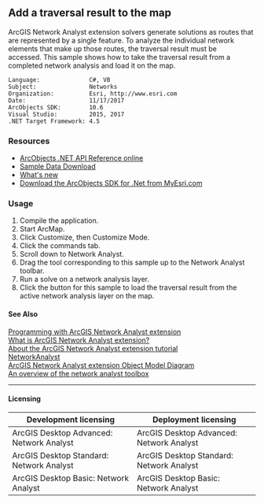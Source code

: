 ## Add a traversal result to the map

ArcGIS Network Analyst extension solvers generate solutions as routes that are represented by a single feature. To analyze the individual network elements that make up those routes, the traversal result must be accessed. This sample shows how to take the traversal result from a completed network analysis and load it on the map.  


<!-- TODO: Fill this section below with metadata about this sample-->
```
Language:              C#, VB
Subject:               Networks
Organization:          Esri, http://www.esri.com
Date:                  11/17/2017
ArcObjects SDK:        10.6
Visual Studio:         2015, 2017
.NET Target Framework: 4.5
```

### Resources

* [ArcObjects .NET API Reference online](http://desktop.arcgis.com/en/arcobjects/latest/net/webframe.htm)  
* [Sample Data Download](../../releases)  
* [What's new](http://desktop.arcgis.com/en/arcobjects/latest/net/webframe.htm#91cabc68-2271-400a-8ff9-c7fb25108546.htm)  
* [Download the ArcObjects SDK for .Net from MyEsri.com](https://my.esri.com/)  

### Usage
1. Compile the application.  
1. Start ArcMap.  
1. Click Customize, then Customize Mode.  
1. Click the commands tab.  
1. Scroll down to Network Analyst.  
1. Drag the tool corresponding to this sample up to the Network Analyst toolbar.  
1. Run a solve on a network analysis layer.  
1. Click the button for this sample to load the traversal result from the active network analysis layer on the map.  







#### See Also  
[Programming with ArcGIS Network Analyst extension](http://desktop.arcgis.com/search/?q=Programming%20with%20ArcGIS%20Network%20Analyst%20extension&p=0&language=en&product=arcobjects-sdk-dotnet&version=&n=15&collection=help)  
[What is ArcGIS Network Analyst extension?](http://desktop.arcgis.com/search/?q=What%20is%20ArcGIS%20Network%20Analyst%20extension%3F&p=0&language=en&product=arcobjects-sdk-dotnet&version=&n=15&collection=help)  
[About the ArcGIS Network Analyst extension tutorial](http://desktop.arcgis.com/search/?q=About%20the%20ArcGIS%20Network%20Analyst%20extension%20tutorial&p=0&language=en&product=arcobjects-sdk-dotnet&version=&n=15&collection=help)  
[NetworkAnalyst](http://desktop.arcgis.com/search/?q=NetworkAnalyst&p=0&language=en&product=arcobjects-sdk-dotnet&version=&n=15&collection=help)  
[ArcGIS Network Analyst extension Object Model Diagram](http://desktop.arcgis.com/search/?q=ArcGIS%20Network%20Analyst%20extension%20Object%20Model%20Diagram&p=0&language=en&product=arcobjects-sdk-dotnet&version=&n=15&collection=help)  
[An overview of the network analyst toolbox](http://desktop.arcgis.com/search/?q=An%20overview%20of%20the%20network%20analyst%20toolbox&p=0&language=en&product=arcobjects-sdk-dotnet&version=&n=15&collection=help)  


---------------------------------

#### Licensing  
| Development licensing | Deployment licensing | 
| ------------- | ------------- | 
| ArcGIS Desktop Advanced: Network Analyst | ArcGIS Desktop Advanced: Network Analyst |  
| ArcGIS Desktop Standard: Network Analyst | ArcGIS Desktop Standard: Network Analyst |  
| ArcGIS Desktop Basic: Network Analyst | ArcGIS Desktop Basic: Network Analyst |  



